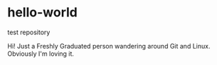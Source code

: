 # hello-world
test repository

Hi!
Just a Freshly Graduated person wandering around Git and Linux. Obviously I'm loving it.

